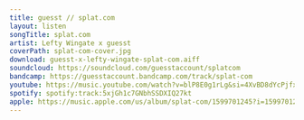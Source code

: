 ```yaml
---
title: guesst // splat.com
layout: listen
songTitle: splat.com
artist: Lefty Wingate x guesst
coverPath: splat-com-cover.jpg 
download: guesst-x-lefty-wingate-splat-com.aiff
soundcloud: https://soundcloud.com/guesstaccount/splatcom
bandcamp: https://guesstaccount.bandcamp.com/track/splat-com
youtube: https://music.youtube.com/watch?v=blP8E0g1rLg&si=4XvBD8dYcPjfxE1o
spotify: spotify:track:5xjGh1c7GNbhSSDXIQ27kt
apple: https://music.apple.com/us/album/splat-com/1599701245?i=1599701246
---
```

